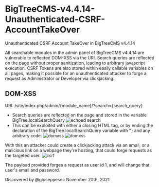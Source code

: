 # BigTreeCMS-v4.4.14-Unauthenticated-CSRF-AccountTakeOver
Unauthenticated CSRF Account TakeOver in BigTreeCMS v4.4.14

All searchable modules in the admin panel of BigTreeCMS v4.4.14 are vulnerable to reflected DOM-XSS via the URI. Search queries are reflected on the page without proper sanitization, leading to arbitrary javascript execution. CSRF Tokens are also stored within easily callable variables on all pages, making it possible for an unauthenticated attacker to forge a request as Administrator or Developer via clickjacking.

## DOM-XSS
URI: /site/index.php/admin/{module_name}/?search={search_query}
* Search queries are reflected on the page and stored in the variable BigTree.localSearchQuery
 ![echoed search](https://i.imgur.com/U2H3I4c.png)
 * This can be exploited with either a closing HTML **</script>** tag, or by ending the declaration of the BigTree.localSearchQuery variable with **";** and any arbitrary code.
 ![domxss](https://i.imgur.com/J7KCZQo.gif)
 ![domxss](https://user-images.githubusercontent.com/78179391/130305895-ac8e70d2-8ee0-4355-a55f-1b70cfcbef16.gif)

 
 With this an attacker could create a clickjacking attack via an email, or a malicious link on a webpage they're hosting, that could forge requests as the targeted user.
 ![csrf](https://user-images.githubusercontent.com/78179391/130305883-46947a03-6aed-4dd2-bc99-e4a5a8ae50cf.gif)

 
 The payload provided forges a request as user id 1, and will change that user's email and password.
 
 Discovered by @giuseppesec November 20th, 2021
